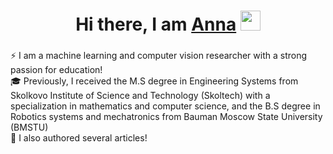 <h1 align="center">Hi there, I am <a href="https://vk.com/anilian00" target="_blank">Anna</a> 
<img src="https://github.com/blackcater/blackcater/raw/main/images/Hi.gif" height="32"/></h1>
<h3 align="center"></h3>
<h3 align="center"> </h3>

⚡️  I am a machine learning and computer vision researcher with a strong passion for education!\
🎓 Previously, I received the M.S degree in Engineering Systems from Skolkovo Institute of Science and Technology (Skoltech) with a specialization in mathematics and computer science, and the B.S degree in Robotics systems and mechatronics from Bauman Moscow State University (BMSTU)\
📖 I also authored several articles!
